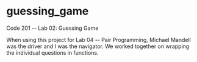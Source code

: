 # guessing_game
Code 201 -- Lab 02: Guessing Game

When using this project for Lab 04 -- Pair Programming, Michael Mandell was the driver and I was the navigator. We worked together on wrapping the individual questions in functions.


